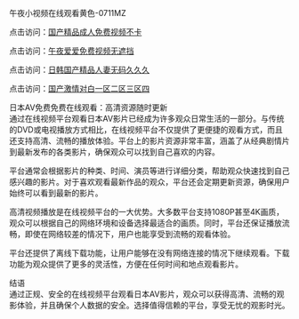 午夜小视频在线观看黄色-0711MZ

点击访问：<a href="https://heiliaowzu4ur.pages.dev">国产精品成人免费视频不卡</a>

点击访问：<a href="https://heiliaoxqkkct.pages.dev">午夜爱爱免费视频无遮挡</a>

点击访问：<a href="https://heiliaowt0d7p.pages.dev">日韩国产精品人妻无码久久久</a>

点击访问：<a href="https://heiliaozj3tjd.pages.dev">国产激情对白一区二区三区四</a>

日本AV免费免费在线观看：高清资源随时更新  
通过在线视频平台观看日本AV影片已经成为许多观众日常生活的一部分。与传统的DVD或电视播放方式相比，在线视频平台不仅提供了更便捷的观看方式，而且还支持高清、流畅的播放体验。平台上的影片资源非常丰富，涵盖了从经典剧情片到最新发布的各类影片，确保观众可以找到自己喜欢的内容。

平台通常会根据影片的种类、时间、演员等进行详细分类，帮助观众快速找到自己感兴趣的影片。对于喜欢观看最新作品的观众，平台还会定期更新资源，确保用户始终可以看到最新的影片。

高清视频播放是在线视频平台的一大优势。大多数平台支持1080P甚至4K画质，观众可以根据自己的网络环境和设备选择最适合的画质。同时，平台还保证播放流畅，即使在网络较差的情况下，用户也能享受到流畅的观看体验。

平台还提供了离线下载功能，让用户能够在没有网络连接的情况下继续观看。下载功能为观众提供了更多的灵活性，方便在任何时间和地点观看影片。

结语  
通过正规、安全的在线视频平台观看日本AV影片，观众可以获得高清、流畅的观影体验，并且确保个人数据的安全。选择值得信赖的平台，享受无忧的观影时光。

<span style="display:none;">[Canonical link]( )</span>


